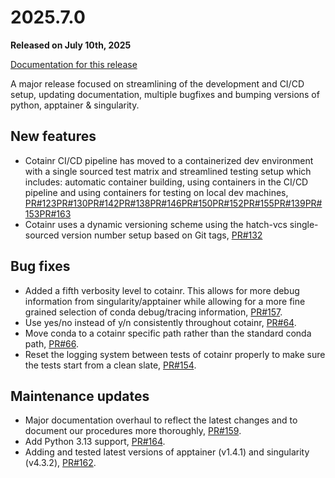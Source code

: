 # 2025.7.0

**Released on July 10th, 2025**

[Documentation for this release](https://cotainr.readthedocs.org/en/2025.7.0/)

A major release focused on streamlining of the development and CI/CD setup, updating documentation, multiple bugfixes and bumping versions of python, apptainer & singularity.

## New features

- Cotainr CI/CD pipeline has moved to a containerized dev environment with a single sourced test matrix and streamlined testing setup which includes: automatic container building, using containers in the CI/CD pipeline and using containers for testing on local dev machines, [PR#123](https://github.com/DeiC-HPC/cotainr/pull/123)[PR#130](https://github.com/DeiC-HPC/cotainr/pull/130)[PR#142](https://github.com/DeiC-HPC/cotainr/pull/142)[PR#138](https://github.com/DeiC-HPC/cotainr/pull/138)[PR#146](https://github.com/DeiC-HPC/cotainr/pull/146)[PR#150](https://github.com/DeiC-HPC/cotainr/pull/150)[PR#152](https://github.com/DeiC-HPC/cotainr/pull/152)[PR#155](http://github.com/DeiC-HPC/cotainr/pull/155)[PR#139](https://github.com/DeiC-HPC/cotainr/pull/139)[PR#153](https://github.com/DeiC-HPC/cotainr/pull/153)[PR#163](https://github.com/DeiC-HPC/cotainr/pull/163)
- Cotainr uses a dynamic versioning scheme using the hatch-vcs single-sourced version number setup based on Git tags, [PR#132](https://github.com/DeiC-HPC/cotainr/pull/132)

## Bug fixes

- Added a fifth verbosity level to cotainr. This allows for more debug information from singularity/apptainer while allowing for a more fine grained selection of conda debug/tracing information, [PR#157](https://github.com/DeiC-HPC/cotainr/pull/157).
- Use yes/no instead of y/n consistently throughout cotainr, [PR#64](https://github.com/DeiC-HPC/cotainr/pull/64).
- Move conda to a cotainr specific path rather than the standard conda path, [PR#66](https://github.com/DeiC-HPC/cotainr/pull/66).
- Reset the logging system between tests of cotainr properly to make sure the tests start from a clean slate, [PR#154](https://github.com/DeiC-HPC/cotainr/pull/154).

## Maintenance updates

- Major documentation overhaul to reflect the latest changes and to document our procedures more thoroughly, [PR#159](https://github.com/DeiC-HPC/cotainr/pull/159).
- Add Python 3.13 support, [PR#164](https://github.com/DeiC-HPC/cotainr/pull/164).
- Adding and tested latest versions of apptainer (v1.4.1) and singularity (v4.3.2), [PR#162](https://github.com/DeiC-HPC/cotainr/pull/162).
